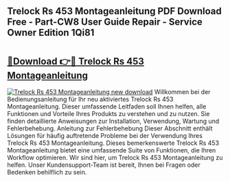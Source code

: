 ## Trelock Rs 453 Montageanleitung PDF Download Free - Part-CW8 User Guide Repair - Service Owner Edition 1Qi81

# <h2><a href="http://df88adq.blite.top/?on=Trelock+Rs+453+Montageanleitung">🔗Download 👉🔴 Trelock Rs 453 Montageanleitung</a></h2>

[![Trelock Rs 453 Montageanleitung new download](https://i.imgur.com/lujVjoI.png)](http://df88adq.blite.top/?on=Trelock+Rs+453+Montageanleitung)
Willkommen bei der Bedienungsanleitung für Ihr neu aktiviertes Trelock Rs 453 Montageanleitung. Dieser umfassende Leitfaden soll Ihnen helfen, alle Funktionen und Vorteile Ihres Produkts zu verstehen und zu nutzen. Sie finden detaillierte Anweisungen zur Installation, Verwendung, Wartung und Fehlerbehebung. Anleitung zur Fehlerbehebung Dieser Abschnitt enthält Lösungen für häufig auftretende Probleme bei der Verwendung Ihres Trelock Rs 453 Montageanleitung. Dieses bemerkenswerte Trelock Rs 453 Montageanleitung bietet eine umfassende Suite von Funktionen, die Ihren Workflow optimieren. Wir sind hier, um Trelock Rs 453 Montageanleitung zu helfen. Unser Kundensupport-Team ist bereit, Ihnen bei Fragen oder Bedenken behilflich zu sein.
